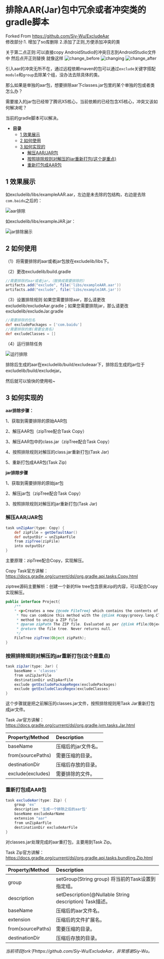 # 排除AAR(Jar)包中冗余或者冲突类的gradle脚本
Forked From  https://github.com/Siy-Wu/ExcludeAar   
修改部分:1. 增加了so库删除   2.添加了正则,方便添加冲突的类

关于第二点正则:可以直接copy AndroidStudio的冲突日志到AndroidStudio文件中  然后点开正则替换 
就像这样  ![change_before](https://user-images.githubusercontent.com/17971243/161378314-0a76fbed-57eb-4088-aecd-63f45587ff33.png)
![changing](https://user-images.githubusercontent.com/17971243/161378317-da5a863d-25b9-4014-9dc4-04beaf00446d.png)
![change_after](https://user-images.githubusercontent.com/17971243/161378319-c77a5c80-37ed-4411-bfa4-05118dbed83b.png)


引入aar的冲突无所不在，通过远程依赖maven的包可以通过`exclude`关键字搭配`module`和`group`去除某个组，没办法去除具体的类。

那么如果是单独的aar包，想要排除aar下classes.jar包里的某个单独的包或者类怎么办？

需要接入的jar包已经带了腾讯X5核心，当前依赖的已经包含X5核心，冲突又该如何解决呢？

当前的gradle脚本可以解决。


- **目录**
  - [ 1 效果展示
](#1-效果展示)
  - [ 2 如何使用
](#2-如何使用)
  - [ 3 如何实现的
](#3-如何实现的)
    - [ 解压AAR/JAR包
](#解压aarjar包)
    - [ 按照排除规则对解压的jar重新打包(这个是重点)
](#按照排除规则对解压的jar重新打包这个是重点)
    - [ 重新打包成AAR包
](#重新打包成aar包)


## 1 效果展示
如excludelib/libs/exampleAAR.aar，左边是未去除的包结构，右边是去除`com.baidu`之后的：

![aar排除](images/1562307807.jpg)

如excludelib/libs/exampleJAR.jar：

![jar排除展示](images/1562308266.jpg)

## 2 如何使用
（1）将需要排除的aar或者jar包放在excludelib/libs下。

（2）更改excludelib/build.gradle
```groovy
//需要排除的aar或者jar。（替换成需要排除的）
artifacts.add("exclude", file('libs/exampleAAR.aar'))
artifacts.add("exclude", file('libs/exampleJAR.jar'))
```
（3）设置排除规则 如果您需要排除aar，那么请更改excludelib/excludeAar.gradle；如果您需要排除jar，那么请更改excludelib/excludeJar.gradle
```groovy
//需要排除的包名
def excludePackages = ['com.baidu']
//需要排除的类(需要全类名)
def excludeClasses = []
```
（4）运行排除任务

![运行排除](images/1562312299.jpg)

排除后生成的aar在excludelib/build/excludeaar下，排除后生成的jar位于excludelib/build/excludejar。

然后就可以愉快的使用啦~
## 3 如何实现的
**aar排除步骤：**

1、获取到需要排除的原始AAR包

2、解压AAR包（zipTree配合Task Copy）

3、解压AAR包中的class.jar（zipTree配合Task Copy）

4、按照排除规则对解压的class.jar重新打包(Task Jar)

5、重新打包成AAR包(Task Zip)

**jar排除步骤**

1、获取到需要排除的原始jar包

2、解压jar包（zipTree配合Task Copy）

3、按照排除规则对解压的jar重新打包(Task Jar)

### 解压AAR/JAR包
```Groovy
task unZipAar(type: Copy) {
    def zipFile = getDefaultAar()
    def outputDir = unZipAarFile
    from zipTree(zipFile)
    into outputDir
}
```
主要原理：zipTree配合Copy，实现解压。

Copy Task官方讲解：https://docs.gradle.org/current/dsl/org.gradle.api.tasks.Copy.html

ziptree源码主要解析：创建一个新的file tree包含原来zip的内容，可以配合Copy实现解压。
```java
public interface Project{
    /**
    * <p>Creates a new {@code FileTree} which contains the contents of the given ZIP file.
     * You can combine this method with the {@link #copy(groovy.lang.Closure)}
     * method to unzip a ZIP file
     * @param zipPath The ZIP file. Evaluated as per {@link #file(Object)}.
     * @return the file tree. Never returns null.
     */
    FileTree zipTree(Object zipPath);
}
```

### 按照排除规则对解压的jar重新打包(这个是重点)
```Groovy
task zipJar(type: Jar) {
    baseName = 'classes'
    from unZipJarFile
    destinationDir unZipAarFile
    exclude getExcludePackageRegex(excludePackages)
    exclude getExcludeClassRegex(excludeClasses)
}
```
这个步骤就是把之前解压的classes.jar文件，按照排除规则用Task Jar重新打包成jar文件。

Task Jar官方讲解：https://docs.gradle.org/current/dsl/org.gradle.jvm.tasks.Jar.html

|Property/Method	|Description|
|:----------|:------------|
|baseName|压缩后的jar文件名。|
|from(sourcePaths)    |需要压缩的目录。|
|destinationDir|压缩后存放的目录。|
|exclude(excludes)       |需要排除的文件。|

### 重新打包成AAR包
```Groovy
task excludeAar(type: Zip) {
    group 'ex'
    description '生成一个排除之后的aar包'
    baseName excludeAarName
    extension "aar"
    from unZipAarFile
    destinationDir excludeAarFile
}
```
对classes.jar处理完成的aar重打包，主要用到Task Zip。

Task Zip官方讲解：https://docs.gradle.org/current/dsl/org.gradle.api.tasks.bundling.Zip.html

|Property/Method	|Description|
|:----------|:------------|
|group|setGroup(String group) 将当前的Task设置到指定组。|
|description|setDescription(@Nullable String description) Task描述。|
|baseName|压缩后的aar文件名。|
|extension|压缩后的文件扩展名。|
|from(sourcePaths)    |需要压缩的目录。|
|destinationDir|压缩后存放的目录。|

*当前项目fork于https://github.com/Siy-Wu/ExcludeAar，非常感谢Siy-Wu。*

